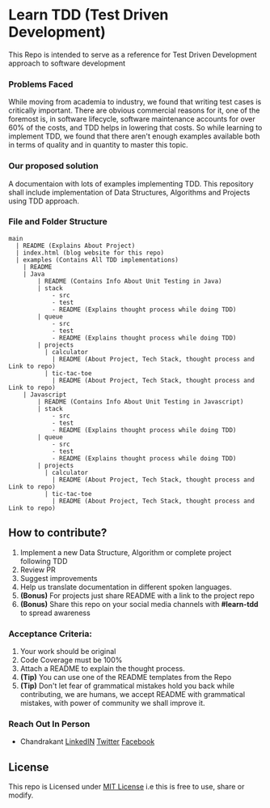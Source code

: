 # Learn TDD (Test Driven Development)
This Repo is intended to serve as a reference for Test Driven Development approach to software development

### Problems Faced

While moving from academia to industry, we found that writing test cases is critically important. There are obvious commercial reasons for it, 
one of the foremost is, in software lifecycle, software maintenance accounts for over 60% of the costs, and TDD helps in lowering that costs.
So while learning to implement TDD, we found that there aren't enough examples available both in terms of quality and in quantity to master this topic.

### Our proposed solution

A documentaion with lots of examples implementing TDD. This repository shall include implementation of Data Structures, Algorithms and Projects 
using TDD approach.

### File and Folder Structure
```
main
  | README (Explains About Project)
  | index.html (blog website for this repo)
  | examples (Contains All TDD implementations)
    | README
    | Java
        | README (Contains Info About Unit Testing in Java)
        | stack
            - src
            - test
            - README (Explains thought process while doing TDD)
        | queue
            - src
            - test
            - README (Explains thought process while doing TDD)
        | projects
          | calculator
            | README (About Project, Tech Stack, thought process and Link to repo)
          | tic-tac-toe
            | README (About Project, Tech Stack, thought process and Link to repo)
    | Javascript
        | README (Contains Info About Unit Testing in Javascript)
        | stack
            - src
            - test
            - README (Explains thought process while doing TDD)
        | queue
            - src
            - test
            - README (Explains thought process while doing TDD)
        | projects
          | calculator
            | README (About Project, Tech Stack, thought process and Link to repo)
          | tic-tac-toe
            | README (About Project, Tech Stack, thought process and Link to repo)
```

## How to contribute?

 1. Implement a new Data Structure, Algorithm or complete project following TDD
 2. Review PR 
 3. Suggest improvements
 4. Help us translate documentation in different spoken languages.
 5. **(Bonus)** For projects just share README with a link to the project repo
 6. **(Bonus)** Share this repo on your social media channels with **#learn-tdd** to spread awareness
 
### Acceptance Criteria: 
  1. Your work should be original
  2. Code Coverage must be 100%
  3. Attach a README to explain the thought process.
  4. **(Tip)** You can use one of the README templates from the Repo
  5. **(Tip)** Don't let fear of grammatical mistakes hold you back while contributing, we are humans, we accept README with grammatical mistakes, with power of community we shall improve it.
 
### Reach Out In Person
 - Chandrakant  [LinkedIN](https://www.linkedin.com/in/bechandrakant/)  [Twitter](https://twitter.com/bechandrakant)  [Facebook](https://www.facebook.com/fbchandrakant/)

## License
This repo is Licensed under [MIT License](./LICENSE) i.e this is free to use, share or modify.
